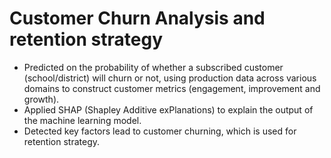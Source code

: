 # Customer Churn Analysis and retention strategy
* Predicted on the probability of whether a subscribed customer (school/district) will churn or not, 
using production data across various domains to construct customer metrics (engagement, improvement and growth).
* Applied SHAP (Shapley Additive exPlanations) to explain the output of the machine learning model. 
* Detected key factors lead to customer churning, which is used for retention strategy.  
